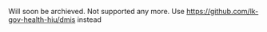 Will soon be archieved. Not supported any more. Use https://github.com/lk-gov-health-hiu/dmis instead
